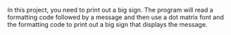 In this project, you need to print out a big sign. The program will read a formatting code followed by a message and then use a dot matrix font and the formatting code to print out a big sign that displays the message. 
